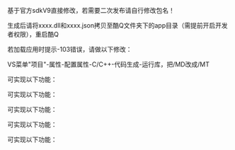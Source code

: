 基于官方sdkV9直接修改，若需要二次发布请自行修改包名！

生成后请将xxxx.dll和xxxx.json拷贝至酷Q文件夹下的app目录（需提前开启开发者权限），重启酷Q

若加载应用时提示-103错误，请做以下修改：

VS菜单"项目"-属性-配置属性-C/C++-代码生成-运行库，把/MD改成/MT

可实现以下功能：

可实现以下功能：

可实现以下功能：

可实现以下功能：

可实现以下功能：

